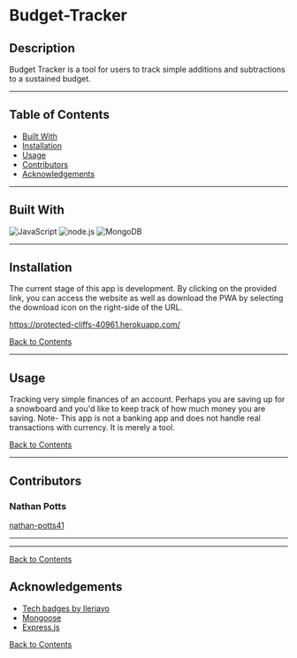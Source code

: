 # Budget-Tracker

## Description 

Budget Tracker is a tool for users to track simple additions and subtractions to a sustained budget.

---

## Table of Contents 

- [Built With](#built-with)
- [Installation](#installation)
- [Usage](#usage)
- [Contributors](#contributors)
- [Acknowledgements](#acknowledgements)

---

## Built With

![JavaScript](https://img.shields.io/badge/javascript%20-%23323330.svg?&style=for-the-badge&logo=javascript&logoColor=%23F7DF1E)
![node.js](https://img.shields.io/badge/node.js%20-%2343853D.svg?&style=for-the-badge&logo=node.js&logoColor=white)
![MongoDB](https://img.shields.io/badge/MongoDB-%234ea94b.svg?&style=for-the-badge&logo=mongodb&logoColor=white)

---

## Installation

The current stage of this app is development. By clicking on the provided link, you can access the website as well as download the PWA by selecting the download icon on the right-side of the URL. 

https://protected-cliffs-40961.herokuapp.com/

[Back to Contents](#table-of-contents)

---

## Usage

Tracking very simple finances of an account. Perhaps you are saving up for a snowboard and you'd like to keep track of how much money you are saving. Note- This app is not a banking app and does not handle real transactions with currency. It is merely a tool.

[Back to Contents](#table-of-contents)
  
---

## Contributors

### Nathan Potts

[nathan-potts41](https://github.com/nathan-potts41)

---
---

[Back to Contents](#table-of-contents)

## Acknowledgements

- [Tech badges by Ileriayo](https://github.com/Ileriayo/markdown-badges)
- [Mongoose](https://mongoosejs.com/)
- [Express.js](https://www.npmjs.com/package/express)


[Back to Contents](#table-of-contents)